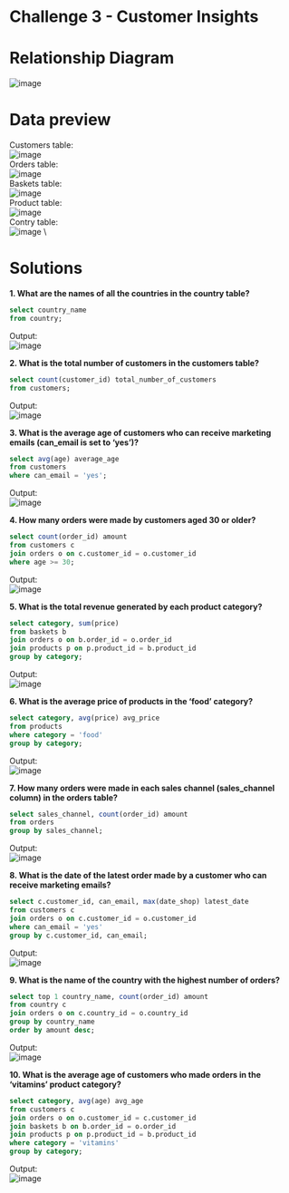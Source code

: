 # Challenge 3 - Customer Insights

# **Relationship Diagram**
![image](https://github.com/user-attachments/assets/a1351f6a-5a25-4c35-81e2-8e333e5a6268)


# **Data preview**
Customers table:
\
![image](https://github.com/user-attachments/assets/dc46e769-4d61-45c5-bde6-eaaaa66689d7)
\
Orders table:
\
![image](https://github.com/user-attachments/assets/7394b0b0-80fb-4db0-93b5-4363363b2992)
\
Baskets table:
\
![image](https://github.com/user-attachments/assets/671c0234-536b-46b8-8c6b-bad6c0a378d1)
\
Product table:
\
![image](https://github.com/user-attachments/assets/b4a6ea89-f4ea-41f7-aed9-c0feddb4ed50)
\
Contry table:
\
![image](https://github.com/user-attachments/assets/4fd47334-8a93-4cf4-be04-85d58fb41cd2)
\
# **Solutions**

**1. What are the names of all the countries in the country table?**

```sql
select country_name 
from country;
```
Output:
\
![image](https://github.com/user-attachments/assets/90227ec3-c8c2-470b-910d-24f656d2cb52)

**2. What is the total number of customers in the customers table?**

```sql
select count(customer_id) total_number_of_customers 
from customers;
```
Output:
\
![image](https://github.com/user-attachments/assets/c601a011-9876-4aa7-95c8-49a1093978ad)

**3. What is the average age of customers who can receive marketing emails (can_email is set to ‘yes’)?**

```sql
select avg(age) average_age 
from customers
where can_email = 'yes';
```
Output:
\
![image](https://github.com/user-attachments/assets/49960db7-f67c-44f9-8099-348989f2ccce)

**4. How many orders were made by customers aged 30 or older?**

```sql
select count(order_id) amount 
from customers c
join orders o on c.customer_id = o.customer_id
where age >= 30;
```
Output:
\
![image](https://github.com/user-attachments/assets/c7ae2cc0-958a-4940-97d3-d7bf3596735b)

**5. What is the total revenue generated by each product category?**

```sql
select category, sum(price) 
from baskets b
join orders o on b.order_id = o.order_id
join products p on p.product_id = b.product_id
group by category;
```
Output:
\
![image](https://github.com/user-attachments/assets/4d048a22-bc54-413f-909b-2eb60232727b)

**6. What is the average price of products in the ‘food’ category?**

```sql
select category, avg(price) avg_price 
from products
where category = 'food'
group by category;
```
Output:
\
![image](https://github.com/user-attachments/assets/8236a897-0c0d-45f5-8c34-0c3a33ed922c)

**7. How many orders were made in each sales channel (sales_channel column) in the orders table?**

```sql
select sales_channel, count(order_id) amount 
from orders
group by sales_channel;
```
Output:
\
![image](https://github.com/user-attachments/assets/f30ce351-82ad-47ef-b51c-5b6d6b424490)

**8. What is the date of the latest order made by a customer who can receive marketing emails?**

```sql
select c.customer_id, can_email, max(date_shop) latest_date 
from customers c
join orders o on c.customer_id = o.customer_id
where can_email = 'yes'
group by c.customer_id, can_email;
```
Output:
\
![image](https://github.com/user-attachments/assets/e06a6ac5-c916-4cbf-a41d-a6b1a0cc246e)

**9. What is the name of the country with the highest number of orders?**

```sql
select top 1 country_name, count(order_id) amount 
from country c
join orders o on c.country_id = o.country_id
group by country_name
order by amount desc;
```
Output:
\
![image](https://github.com/user-attachments/assets/c61f3fc2-8f81-45c9-9c71-c40fa4b2fec1)

**10. What is the average age of customers who made orders in the ‘vitamins’ product category?**

```sql
select category, avg(age) avg_age 
from customers c
join orders o on o.customer_id = c.customer_id
join baskets b on b.order_id = o.order_id
join products p on p.product_id = b.product_id
where category = 'vitamins'
group by category;
```
Output:
\
![image](https://github.com/user-attachments/assets/161ad498-fa3d-4134-8f37-2743f95cfd1b)




